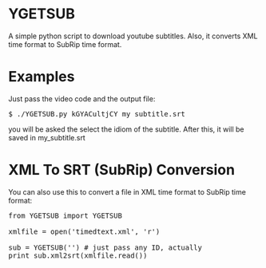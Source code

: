 YGETSUB
=======

A simple python script to download youtube subtitles. Also, it converts XML time format to SubRip time format.

Examples
========

Just pass the video code and the output file:

<pre>
$ ./YGETSUB.py kGYACultjCY my_subtitle.srt
</pre>

you will be asked the select the idiom of the subtitle. After this, it will be saved in my_subtitle.srt

XML To SRT (SubRip) Conversion
==============================

You can also use this to convert a file in XML time format to SubRip time format:

<pre>
from YGETSUB import YGETSUB

xmlfile = open('timedtext.xml', 'r')

sub = YGETSUB('') # just pass any ID, actually
print sub.xml2srt(xmlfile.read())
</pre>

